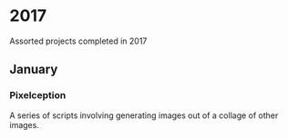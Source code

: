 # 2017
Assorted projects completed in 2017

## January
### Pixelception
A series of scripts involving generating images out of a collage of other images.

